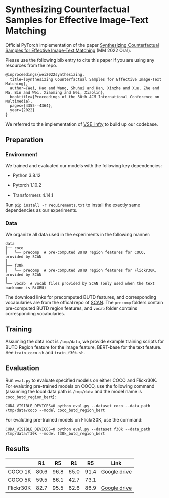 # Synthesizing Counterfactual Samples for Effective Image-Text Matching

Official PyTorch implementation of the paper [Synthesizing Counterfactual Samples for Effective Image-Text Matching](https://dl.acm.org/doi/abs/10.1145/3503161.3547814) (MM 2022 Oral).

Please use the following bib entry to cite this paper if you are using any resources from the repo.

```
@inproceedings{wei2022synthesizing,
  title={Synthesizing Counterfactual Samples for Effective Image-Text Matching},
  author={Wei, Hao and Wang, Shuhui and Han, Xinzhe and Xue, Zhe and Ma, Bin and Wei, Xiaoming and Wei, Xiaolin},
  booktitle={Proceedings of the 30th ACM International Conference on Multimedia},
  pages={4355--4364},
  year={2022}
}
```

We referred to the implementation of [VSE_infty](https://github.com/woodfrog/vse_infty) to build up our codebase.

## Preparation

### Environment

We trained and evaluated our models with the following key dependencies:

- Python 3.8.12

- Pytorch 1.10.2

- Transformers 4.14.1

Run `pip install -r requirements.txt` to install the exactly same dependencies as our experiments. 

### Data

We organize all data used in the experiments in the following manner:

```
data
├── coco
│   └── precomp  # pre-computed BUTD region features for COCO, provided by SCAN 
│
├── f30k
│   └── precomp  # pre-computed BUTD region features for Flickr30K, provided by SCAN
│
└── vocab  # vocab files provided by SCAN (only used when the text backbone is BiGRU)
```

The download links for precomputed BUTD features, and corresponding vocabularies are from the offical repo of [SCAN](https://github.com/kuanghuei/SCAN#download-data). The `precomp` folders contain pre-computed BUTD region features, and `vocab` folder contains corresponding vocabularies.

## Training

Assuming the data root is `/tmp/data`, we provide example training scripts for BUTD Region feature for the image feature, BERT-base for the text feature. See `train_coco.sh` and `train_f30k.sh`.

## Evaluation

Run `eval.py` to evaluate specified models on either COCO and Flickr30K. For evaluting pre-trained models on COCO, use the following command (assuming the local data path is `/tmp/data` and the model name is `coco_butd_region_bert`):

```
CUDA_VISIBLE_DEVICES=0 python eval.py --dataset coco --data_path /tmp/data/coco --model coco_butd_region_bert
```

For evaluting pre-trained models on Flickr30K, use the command: 

```
CUDA_VISIBLE_DEVICES=0 python eval.py --dataset f30k --data_path /tmp/data/f30k --model f30k_butd_region_bert
```

## Results

|           | R1   | R5   | R1   | R5   | Link                                                         |
| --------- | ---- | ---- | ---- | ---- | ------------------------------------------------------------ |
| COCO 1K   | 80.6 | 96.8 | 65.0 | 91.4 | [Google drive](https://drive.google.com/drive/folders/1oRRbXo6CfNY5zc7MBFEpC1ZuCW_bCVjm?usp=sharing) |
| COCO 5K   | 59.5 | 86.1 | 42.7 | 73.1 |                                                              |
| Flickr30K | 82.7 | 95.5 | 62.6 | 86.9 | [Google drive](https://drive.google.com/drive/folders/1J7A--rKfZkXGI5NRR3JCODIkSiYP2Kke?usp=sharing) |

